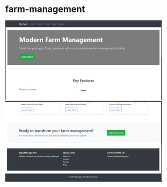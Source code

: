 # farm-management

![My Local Photo](/frontend//src/assets/repopic/Screenshot%202025-08-02%20014236.png)
![My Local Photo](/frontend//src/assets/repopic/Screenshot%202025-08-02%20014418.png)
